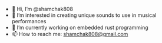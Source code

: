 - 👋 Hi, I’m @shamchak808
- 👀 I’m interested in creating unique sounds to use in musical performances
- 🌱 I’m currently working on embedded rust programming
- 📫 How to reach me: shamchak808@gmail.com

<!---
shamchak808/shamchak808 is a ✨ special ✨ repository because its `README.md` (this file) appears on your GitHub profile.
You can click the Preview link to take a look at your changes.
--->
